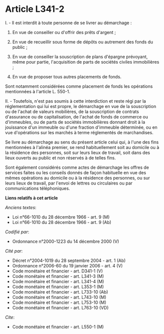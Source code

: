 # Article L341-2

I. - Il est interdit à toute personne de se livrer au démarchage :

1. En vue de conseiller ou d'offrir des prêts d'argent ;

2. En vue de recueillir sous forme de dépôts ou autrement des fonds du public ;

3. En vue de conseiller la souscription de plans d'épargne prévoyant, même pour partie, l'acquisition de parts de sociétés
civiles immobilières ;

4. En vue de proposer tous autres placements de fonds.

Sont notamment considérées comme placement de fonds les opérations mentionnées à l'article L. 550-1.

II. - Toutefois, n'est pas soumis à cette interdiction et reste régi par la réglementation qui lui est propre, le démarchage
en vue de la souscription ou de l'achat de valeurs mobilières, de la souscription de contrats d'assurance ou de
capitalisation, de l'achat de fonds de commerce ou d'immeubles, ou de parts de sociétés immobilières donnant droit à la
jouissance d'un immeuble ou d'une fraction d'immeuble déterminée, ou en vue d'opérations sur les marchés à terme réglementés
de marchandises.

Se livre au démarchage au sens du présent article celui qui, à l'une des fins mentionnées à l'alinéa premier, se rend
habituellement soit au domicile ou à la résidence des personnes, soit sur leurs lieux de travail, soit dans des lieux ouverts
au public et non réservés à de telles fins.

Sont également considérés comme actes de démarchage les offres de services faites ou les conseils donnés de façon habituelle
en vue des mêmes opérations au domicile ou à la résidence des personnes, ou sur leurs lieux de travail, par l'envoi de
lettres ou circulaires ou par communications téléphoniques.

**Liens relatifs à cet article**

_Anciens textes_:

  - Loi n°66-1010 du 28 décembre 1966 - art. 9 (M)
  - Loi n°66-1010 du 28 décembre 1966 - art. 9 (Ab)

_Codifié par_:

  - Ordonnance n°2000-1223 du 14 décembre 2000 (V)

_Cité par_:

  - Décret n°2004-1019 du 28 septembre 2004 - art. 1 (Ab)
  - Ordonnance n°2006-60 du 19 janvier 2006 - art. 4 (V)
  - Code monétaire et financier - art. D341-1 (V)
  - Code monétaire et financier - art. L341-3 (M)
  - Code monétaire et financier - art. L341-4 (M)
  - Code monétaire et financier - art. L353-1 (M)
  - Code monétaire et financier - art. L733-10 (Ab)
  - Code monétaire et financier - art. L743-10 (M)
  - Code monétaire et financier - art. L753-10 (M)
  - Code monétaire et financier - art. L763-10 (VD)

_Cite_:

  - Code monétaire et financier - art. L550-1 (M)
